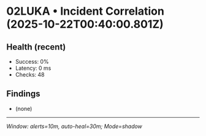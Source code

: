 # 02LUKA • Incident Correlation (2025-10-22T00:40:00.801Z)

## Health (recent)
- Success: 0%
- Latency: 0 ms
- Checks: 48

## Findings
- (none)

---
_Window: alerts=10m, auto-heal=30m; Mode=shadow_